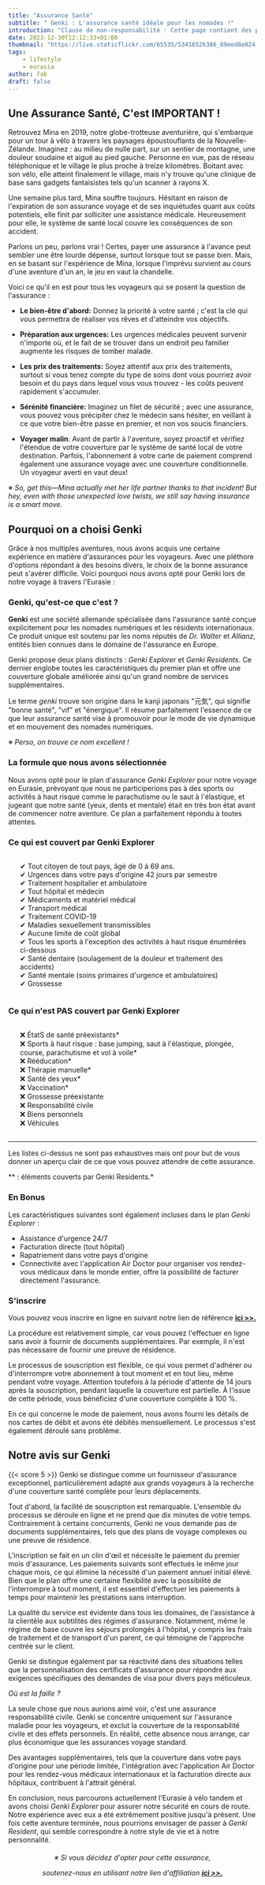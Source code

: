 ```yaml
---
title: "Assurance Santé"
subtitle: " Genki : L'assurance santé idéale pour les nomades !"
introduction: "Clause de non-responsabilité : Cette page contient des publicités et des liens d'affiliation. Le fait de cliquer sur ces liens n'aura aucune incidence sur les prix que vous rencontrerez, mais une petite commission nous sera versée en guise de remerciement. <hr><div style=''>※ Si vous décidez d'opter pour cette assurance, <p>soutenez-nous en utilisant notre lien d'affiliation <a href='https://www.genki.world/with/fabandmina'><b>ici >>.</b></a></p></div>"
date: 2023-12-30T12:12:33+01:00
thumbnail: "https://live.staticflickr.com/65535/53416526386_89eed8e024_c.jpg"
tags:
    - lifestyle
    - eurasia
author: fab
draft: false
---
```


## Une Assurance Santé, C'est IMPORTANT !
Retrouvez Mina en 2019, notre globe-trotteuse aventurière, qui s'embarque pour un tour à vélo à travers les paysages époustouflants de la Nouvelle-Zélande. Imaginez : au milieu de nulle part, sur un sentier de montagne, une douleur soudaine et aiguë au pied gauche. Personne en vue, pas de réseau téléphonique et le village le plus proche à treize kilomètres. Boitant avec son vélo, elle atteint finalement le village, mais n'y trouve qu'une clinique de base sans gadgets fantaisistes tels qu'un scanner à rayons X.

Une semaine plus tard, Mina souffre toujours. Hésitant en raison de l'expiration de son assurance voyage et de ses inquiétudes quant aux coûts potentiels, elle finit par solliciter une assistance médicale. Heureusement pour elle, le système de santé local couvre les conséquences de son accident.

Parlons un peu, parlons vrai ! Certes, payer une assurance à l'avance peut sembler une être lourde dépense, surtout lorsque tout se passe bien. Mais, en se basant sur l'expérience de Mina, lorsque l'imprévu survient au cours d'une aventure d'un an, le jeu en vaut la chandelle.

Voici ce qu'il en est pour tous les voyageurs qui se posent la question de l'assurance :


- **Le bien-être d'abord:** Donnez la priorité à votre santé ; c'est la clé qui vous permettra de réaliser vos rêves et d'atteindre vos objectifs.

- **Préparation aux urgences:** Les urgences médicales peuvent survenir n'importe où, et le fait de se trouver dans un endroit peu familier augmente les risques de tomber malade.

- **Les prix des traitements:** Soyez attentif aux prix des traitements, surtout si vous tenez compte du type de soins dont vous pourriez avoir besoin et du pays dans lequel vous vous trouvez - les coûts peuvent rapidement s'accumuler.

- **Sérénité financière:** Imaginez un filet de sécurité ; avec une assurance, vous pouvez vous précipiter chez le médecin sans hésiter, en veillant à ce que votre bien-être passe en premier, et non vos soucis financiers.

- **Voyager malin**: Avant de partir à l'aventure, soyez proactif et vérifiez l'étendue de votre couverture par le système de santé local de votre destination. Parfois, l'abonnement à votre carte de paiement comprend également une assurance voyage avec une couverture conditionnelle. Un voyageur averti en vaut deux!


※ *So, get this—Mina actually met her life partner thanks to that incident! But hey, even with those unexpected love twists, we still say having insurance is a smart move.*

## Pourquoi on a choisi Genki
Grâce à nos multiples aventures, nous avons acquis une certaine expérience en matière d'assurances pour les voyageurs. Avec une pléthore d'options répondant à des besoins divers, le choix de la bonne assurance peut s'avérer difficile. Voici pourquoi nous avons opté pour Genki lors de notre voyage à travers l'Eurasie :

### Genki, qu'est-ce que c'est ?
**Genki** est une société allemande spécialisée dans l'assurance santé conçue explicitement pour les nomades numériques et les résidents internationaux. Ce produit unique est soutenu par les noms réputés de *Dr. Walter* et *Allianz*, entités bien connues dans le domaine de l'assurance en Europe.

Genki propose deux plans distincts : *Genki Explorer* et *Genki Residents*. Ce dernier englobe toutes les caractéristiques du premier plan et offre une couverture globale améliorée ainsi qu'un grand nombre de services supplémentaires.

Le terme *genki* trouve son origine dans le kanji japonais "元気", qui signifie "bonne santé", "vif" et "énergique". Il résume parfaitement l'essence de ce que leur assurance santé vise à promouvoir pour le mode de vie dynamique et en mouvement des nomades numériques.


※ *Perso, on trouve ce nom excellent !*

### La formule que nous avons sélectionnée
Nous avons opté pour le plan d'assurance *Genki Explorer* pour notre voyage en Eurasie, prévoyant que nous ne participerions pas à des sports ou activités à haut risque comme le parachutisme ou le saut à l'élastique, et jugeant que notre santé (yeux, dents et mentale) était en très bon état avant de commencer notre aventure. Ce plan a parfaitement répondu à toutes attentes.

### Ce qui est couvert par Genki Explorer
<ul style="list-style: none;display: inline-block;">
<li>✔ Tout citoyen de  tout pays, âgé de 0 à 69 ans.</li>
<li>✔ Urgences dans votre pays d'origine 42 jours par semestre</li>
<li>✔ Traitement hospitalier et ambulatoire</li>
<li>✔ Tout hôpital et médecin</li>
<li>✔ Médicaments et matériel médical</li>
<li>✔ Transport médical</li>
<li>✔ Traitement COVID-19</li>
<li>✔ Maladies sexuellement transmissibles</li>
<li>✔ Aucune limite de coût global</li>
<li>✔ Tous les sports à l'exception des activités à haut risque énumérées ci-dessous</li>
<li>✔ Santé dentaire (soulagement de la douleur et traitement des accidents)</li>
<li>✔ Santé mentale (soins primaires d'urgence et ambulatoires)</li>
<li>✔ Grossesse</li>

</ul>


### Ce qui n'est PAS couvert par Genki Explorer
<ul style="list-style: none;display: inline-block;">
<li>❌ ÉtatS de santé préexistants*</li>
<li>❌ Sports à haut risque : base jumping, saut à l'élastique, plongée, course, parachutisme et vol à voile*</li>
<li>❌ Rééducation*</li>
<li>❌ Thérapie manuelle*</li>
<li>❌ Santé des yeux*</li>
<li>❌ Vaccination*</li>
<li>❌ Grossesse préexistante</li>
<li>❌ Responsabilité civile</li>
<li>❌ Biens personnels</li>
<li>❌ Véhicules</li>
</ul>

<hr>

Les listes ci-dessus ne sont pas exhaustives mais ont pour but de vous donner un aperçu clair de ce que vous pouvez attendre de cette assurance.

** : éléments couverts par Genki Residents.*

### En Bonus
Les caractéristiques suivantes sont également incluses dans le plan *Genki Explorer* :	
- Assistance d'urgence 24/7	
- Facturation directe (tout hôpital)
- Rapatriement dans votre pays d'origine
- Connectivité avec l'application Air Doctor pour organiser vos rendez-vous médicaux dans le monde entier, offre la possibilité de facturer directement l'assurance.

### S'inscrire
Vous pouvez vous inscrire en ligne en suivant notre lien de référence **[ici >>.](https://www.genki.world/with/fabandmina)**

La procédure est relativement simple, car vous pouvez l'effectuer en ligne sans avoir à fournir de documents supplémentaires. Par exemple, il n'est pas nécessaire de fournir une preuve de résidence.

Le processus de souscription est flexible, ce qui vous permet d'adhérer ou d'interrompre votre abonnement à tout moment et en tout lieu, même pendant votre voyage. Attention toutefois à la période d'attente de 14 jours après la souscription, pendant laquelle la couverture est partielle. À l'issue de cette période, vous bénéficiez d'une couverture complète à 100 %.

En ce qui concerne le mode de paiement, nous avons fourni les détails de nos cartes de débit et avons été débités mensuellement. Le processus s'est également déroulé sans problème.


## Notre avis sur Genki
{{< score 5 >}}
Genki se distingue comme un fournisseur d'assurance exceptionnel, particulièrement adapté aux grands voyageurs à la recherche d'une couverture santé complète pour leurs déplacements.

Tout d'abord, la facilité de souscription est remarquable. L'ensemble du processus se déroule en ligne et ne prend que dix minutes de votre temps. Contrairement à certains concurrents, Genki ne vous demande pas de documents supplémentaires, tels que des plans de voyage complexes ou une preuve de résidence.

L'inscription se fait en un clin d'œil et nécessite le paiement du premier mois d'assurance. Les paiements suivants sont effectués le même jour chaque mois, ce qui élimine la nécessité d'un paiement annuel initial élevé. Bien que le plan offre une certaine flexibilité avec la possibilité de l'interrompre à tout moment, il est essentiel d'effectuer les paiements à temps pour maintenir les prestations sans interruption.

La qualité du service est évidente dans tous les domaines, de l'assistance à la clientèle aux subtilités des régimes d'assurance. Notamment, même le régime de base couvre les séjours prolongés à l'hôpital, y compris les frais de traitement et de transport d'un parent, ce qui témoigne de l'approche centrée sur le client.

Genki se distingue également par sa réactivité dans des situations telles que la personnalisation des certificats d'assurance pour répondre aux exigences spécifiques des demandes de visa pour divers pays méticuleux.

*Où est la faille ?* 

La seule chose que nous aurions aimé voir, c'est une assurance responsabilité civile. Genki se concentre uniquement sur l'assurance maladie pour les voyageurs, et exclut la couverture de la responsabilité civile et des effets personnels. En réalité, cette absence nous arrange, car plus économique que les assurances voyage standard. 

Des avantages supplémentaires, tels que la couverture dans votre pays d'origine pour une période limitée, l'intégration avec l'application Air Doctor pour les rendez-vous médicaux internationaux et la facturation directe aux hôpitaux, contribuent à l'attrait général.

En conclusion, nous parcourons actuellement l'Eurasie à vélo tandem et avons choisi *Genki Explorer* pour assurer notre sécurité en cours de route. Notre expérience avec eux a été extrêmement positive jusqu'à présent. Une fois cette aventure terminée, nous pourrions envisager de passer à *Genki Resident*, qui semble correspondre à notre style de vie et à notre personnalité.

####

<div style='text-align:center;font-style:italic;'>※ Si vous décidez d'opter pour cette assurance, <p>soutenez-nous en utilisant notre lien d'affiliation <a href='https://www.genki.world/with/fabandmina'><b>ici >>.</b></a></p></div>
